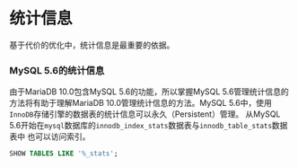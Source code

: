 统计信息
==============================================
基于代价的优化中，统计信息是最重要的依据。

### MySQL 5.6的统计信息
由于MariaDB 10.0包含MySQL 5.6的功能，所以掌握MySQL 5.6管理统计信息的方法将有助于理解MariaDB
10.0管理统计信息的方法。MySQL 5.6中，使用`InnoDB`存储引擎的数据表的统计信息可以永久（Persistent）管理。
从MySQL 5.6开始在`mysql`数据库的`innodb_index_stats`数据表与`innodb_table_stats`数据表中
也可以访问索引。
```sql
SHOW TABLES LIKE '%_stats';
```
